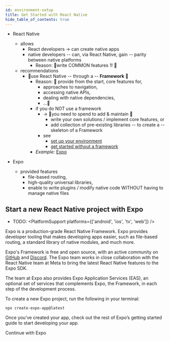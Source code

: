 ```yaml
---
id: environment-setup
title: Get Started with React Native
hide_table_of_contents: true
---
```


* React Native
  * allows
    * React developers -> can create native apps
    * native developers -- can, via React Native, gain -- parity between native platforms
      * Reason: 🧠write COMMON features 1! 🧠
  * recommendations
    * 👀use React Native -- through a -- **Framework** 👀
      * Reason: 🧠 provide from the start, core features for,
        * approaches to navigation,
        * accessing native APIs,
        * dealing with native dependencies,
        * ...🧠
      * if you do NOT use a framework 
        * -> 👀you need to spend to add & maintain 👀
          * write your own solutions / implement core features, or
          * add collection of pre-existing libraries -- to create a -- skeleton of a Framework
        * see
          * [set up your environment](set-up-your-environment)
          * [get started without a framework](getting-started-without-a-framework)
      * _Example:_ [Expo](https://expo.dev)

* Expo
  * provided features
    * file-based routing,
    * high-quality universal libraries,
    * enable to write plugins / modify native code WITHOUT having to manage native files

## Start a new React Native project with Expo

* TODO:
<PlatformSupport platforms={['android', 'ios', 'tv', 'web']} />

Expo is a production-grade React Native Framework. Expo provides developer tooling that makes developing apps easier, such as file-based routing, a standard library of native modules, and much more.

Expo's Framework is free and open source, with an active community on [GitHub](https://github.com/expo) and [Discord](https://chat.expo.dev). The Expo team works in close collaboration with the React Native team at Meta to bring the latest React Native features to the Expo SDK.

The team at Expo also provides Expo Application Services (EAS), an optional set of services that complements Expo, the Framework, in each step of the development process.

To create a new Expo project, run the following in your terminal:

```shell
npx create-expo-app@latest
```

Once you’ve created your app, check out the rest of Expo’s getting started guide to start developing your app.

<BoxLink href="https://docs.expo.dev/get-started/set-up-your-environment">Continue with Expo</BoxLink>
